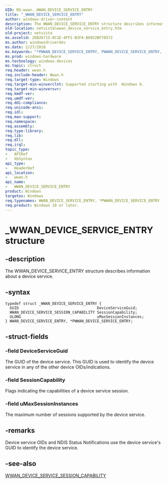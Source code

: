 ```yaml
---
UID: NS:wwan._WWAN_DEVICE_SERVICE_ENTRY
title: "_WWAN_DEVICE_SERVICE_ENTRY"
author: windows-driver-content
description: The WWAN_DEVICE_SERVICE_ENTRY structure describes information about a device service.
old-location: netvista\wwan_device_service_entry.htm
old-project: netvista
ms.assetid: 26B26715-0C1E-4FF1-B3FA-B6952BF70572
ms.author: windowsdriverdev
ms.date: 2/27/2018
ms.keywords: "*PWWAN_DEVICE_SERVICE_ENTRY, PWWAN_DEVICE_SERVICE_ENTRY, PWWAN_DEVICE_SERVICE_ENTRY structure pointer [Network Drivers Starting with Windows Vista], WWAN_DEVICE_SERVICE_ENTRY, WWAN_DEVICE_SERVICE_ENTRY structure [Network Drivers Starting with Windows Vista], _WWAN_DEVICE_SERVICE_ENTRY, netvista.wwan_device_service_entry, wwan/PWWAN_DEVICE_SERVICE_ENTRY, wwan/WWAN_DEVICE_SERVICE_ENTRY"
ms.prod: windows-hardware
ms.technology: windows-devices
ms.topic: struct
req.header: wwan.h
req.include-header: Wwan.h
req.target-type: Windows
req.target-min-winverclnt: Supported starting with  Windows 8.
req.target-min-winversvr: 
req.kmdf-ver: 
req.umdf-ver: 
req.ddi-compliance: 
req.unicode-ansi: 
req.idl: 
req.max-support: 
req.namespace: 
req.assembly: 
req.type-library: 
req.lib: 
req.dll: 
req.irql: 
topic_type:
-	APIRef
-	kbSyntax
api_type:
-	HeaderDef
api_location:
-	wwan.h
api_name:
-	WWAN_DEVICE_SERVICE_ENTRY
product: Windows
targetos: Windows
req.typenames: WWAN_DEVICE_SERVICE_ENTRY, *PWWAN_DEVICE_SERVICE_ENTRY
req.product: Windows 10 or later.
---
```


# _WWAN_DEVICE_SERVICE_ENTRY structure


## -description


The WWAN_DEVICE_SERVICE_ENTRY structure describes information about a device service.


## -syntax


````
typedef struct _WWAN_DEVICE_SERVICE_ENTRY {
  GUID                                   DeviceServiceGuid;
  WWAN_DEVICE_SERVICE_SESSION_CAPABILITY SessionCapability;
  ULONG                                  uMaxSessionInstances;
} WWAN_DEVICE_SERVICE_ENTRY, *PWWAN_DEVICE_SERVICE_ENTRY;
````


## -struct-fields




### -field DeviceServiceGuid

The GUID of the device service. This GUID is used to identify the device service in any of the other device OIDs/indications.


### -field SessionCapability

Flags indicating the capabilities of a device service session.


### -field uMaxSessionInstances

The maximum number of sessions supported by the device service.


## -remarks



Device service OIDs and NDIS Status Notifications use the device service's GUID to identify the device service.




## -see-also

<a href="..\wwan\ne-wwan-_wwan_device_service_session_capability.md">WWAN_DEVICE_SERVICE_SESSION_CAPABILITY</a>



 

 


